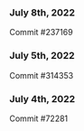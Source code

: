 ### July 8th, 2022

Commit #237169

### July 5th, 2022

Commit #314353


### July 4th, 2022

Commit #72281
